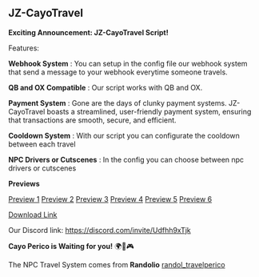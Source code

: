 ## JZ-CayoTravel

**Exciting Announcement: JZ-CayoTravel Script!**

Features:

**Webhook System** : You can setup in the config file our webhook system that send a message to your webhook everytime someone travels.

**QB and OX Compatible** : Our script works with QB and OX.

**Payment System** : Gone are the days of clunky payment systems. JZ-CayoTravel boasts a streamlined, user-friendly payment system, ensuring that transactions are smooth, secure, and efficient.

**Cooldown System** : With our script you can configurate the cooldown between each travel

**NPC Drivers or Cutscenes** : In the config you can choose between npc drivers or cutscenes

**Previews**

[Preview 1](https://streamable.com/4u3u2f)
[Preview 2](https://streamable.com/p0ordp)
[Preview 3](https://streamable.com/u1q2yi)
[Preview 4](https://streamable.com/z18gsf)
[Preview 5](https://streamable.com/nf5dz0)
[Preview 6](https://streamable.com/eo1f5j)

[Download Link](https://github.com/JZ-Works/jz-cayotravel)

Our Discord link:
https://discord.com/invite/Udfhh9xTjk

**Cayo Perico is Waiting for you!** :earth_africa::palm_tree::video_game:

The NPC Travel System comes from **Randolio** [randol_travelperico](https://github.com/Randolio/randol_travelperico)